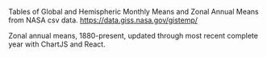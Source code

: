 Tables of Global and Hemispheric Monthly Means and Zonal Annual Means from NASA csv data. https://data.giss.nasa.gov/gistemp/

Zonal annual means, 1880-present, updated through most recent complete year with ChartJS and React.
